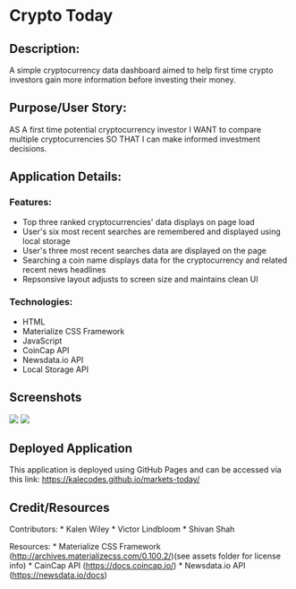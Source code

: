 # Crypto Today

## Description:

A simple cryptocurrency data dashboard aimed to help first time crypto investors gain more information before investing their money.

## Purpose/User Story:

AS A first time potential cryptocurrency investor
I WANT to compare multiple cryptocurrencies
SO THAT I can make informed investment decisions. 

## Application Details:

### Features:

* Top three ranked cryptocurrencies' data displays on page load
* User's six most recent searches are remembered and displayed using local storage
* User's three most recent searches data are displayed on the page
* Searching a coin name displays data for the cryptocurrency and related recent news headlines
* Repsonsive layout adjusts to screen size and maintains clean UI

### Technologies:

* HTML
* Materialize CSS Framework
* JavaScript
* CoinCap API
* Newsdata.io API
* Local Storage API

## Screenshots

![](./assets/images/ct-ss-1)
![](./assets/images/ct-ss-1)

## Deployed Application

This application is deployed using GitHub Pages and can be accessed via this link: https://kalecodes.github.io/markets-today/ 

## Credit/Resources
Contributors: 
    * Kalen Wiley
    * Victor Lindbloom
    * Shivan Shah

Resources: 
    * Materialize CSS Framework (http://archives.materializecss.com/0.100.2/)(see assets folder for license info)
    * CainCap API (https://docs.coincap.io/)
    * Newsdata.io API  (https://newsdata.io/docs)
